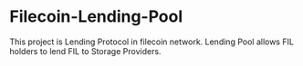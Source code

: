 # Filecoin-Lending-Pool
This project is Lending Protocol in filecoin network.
Lending Pool allows FIL holders to lend FIL to Storage Providers.
